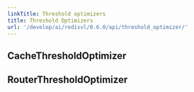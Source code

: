 ```yaml
---
linkTitle: Threshold optimizers
title: Threshold Optimizers
url: '/develop/ai/redisvl/0.6.0/api/threshold_optimizer/'
---
```



## CacheThresholdOptimizer

<a id="cachethresholdoptimizer-api"></a>

## RouterThresholdOptimizer
